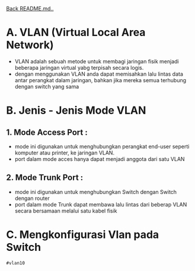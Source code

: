 <a href="00 - README.md">Back README.md..</a>

# **A. VLAN (Virtual Local Area Network)**
- VLAN adalah sebuah metode untuk membagi jaringan fisik menjadi beberapa jaringan virtual yabg terpisah secara logis.
- dengan menggunakan VLAN anda dapat memisahkan lalu lintas data antar perangkat dalam jaringan, bahkan jika mereka semua terhubung dengan switch yang sama

# **B. Jenis - Jenis Mode VLAN**
## 1. Mode Access Port :
- mode ini digunakan untuk menghubungkan perangkat end-user seperti komputer atau printer, ke jaringan VLAN.
- port dalam mode acces hanya dapat menjadi anggota dari satu VLAN

## 2. Mode Trunk Port :
- mode ini digunakan untuk menghubungkan Switch dengan Switch dengan router
- port dalam mode Trunk dapat membawa lalu lintas dari beberap VLAN secara bersamaan melalui satu kabel fisik

# **C. Mengkonfigurasi Vlan pada Switch**
```
#vlan10
```

